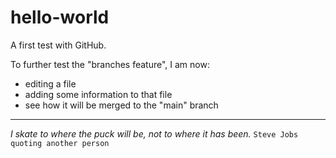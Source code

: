 # hello-world
A first test with GitHub.

To further test the "branches feature", I am now:
- editing a file
- adding some information to that file
- see how it will be merged to the "main" branch

---

*I skate to where the puck will be, not to where it has been.*
`Steve Jobs quoting another person`
